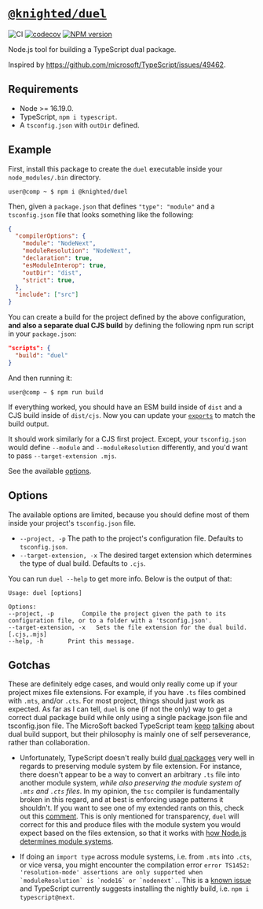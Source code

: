# [`@knighted/duel`](https://www.npmjs.com/package/@knighted/duel)

![CI](https://github.com/knightedcodemonkey/duel/actions/workflows/ci.yml/badge.svg)
[![codecov](https://codecov.io/gh/knightedcodemonkey/duel/branch/main/graph/badge.svg?token=7K74BRLHFy)](https://codecov.io/gh/knightedcodemonkey/duel)
[![NPM version](https://img.shields.io/npm/v/@knighted/duel.svg)](https://www.npmjs.com/package/@knighted/duel)

Node.js tool for building a TypeScript dual package.

Inspired by https://github.com/microsoft/TypeScript/issues/49462.

## Requirements

* Node >= 16.19.0.
* TypeScript, `npm i typescript`.
* A `tsconfig.json` with `outDir` defined.

## Example

First, install this package to create the `duel` executable inside your `node_modules/.bin` directory.

```console
user@comp ~ $ npm i @knighted/duel
```

Then, given a `package.json` that defines `"type": "module"` and  a `tsconfig.json` file that looks something like the following:

```json
{
  "compilerOptions": {
    "module": "NodeNext",
    "moduleResolution": "NodeNext",
    "declaration": true,
    "esModuleInterop": true,
    "outDir": "dist",
    "strict": true,
  },
  "include": ["src"]
}
```

You can create a build for the project defined by the above configuration, **and also a separate dual CJS build** by defining the following npm run script in your `package.json`:

```json
"scripts": {
  "build": "duel"
}
```

And then running it:

```console
user@comp ~ $ npm run build
```

If everything worked, you should have an ESM build inside of `dist` and a CJS build inside of `dist/cjs`. Now you can update your [`exports`](https://nodejs.org/api/packages.html#exports) to match the build output.

It should work similarly for a CJS first project. Except, your `tsconfig.json` would define `--module` and `--moduleResolution` differently, and you'd want to pass `--target-extension .mjs`.

See the available [options](#options).


## Options

The available options are limited, because you should define most of them inside your project's `tsconfig.json` file.

* `--project, -p` The path to the project's configuration file. Defaults to `tsconfig.json`.
* `--target-extension, -x` The desired target extension which determines the type of dual build. Defaults to `.cjs`.

You can run `duel --help` to get more info. Below is the output of that:

```console
Usage: duel [options]

Options:
--project, -p 		 Compile the project given the path to its configuration file, or to a folder with a 'tsconfig.json'.
--target-extension, -x 	 Sets the file extension for the dual build. [.cjs,.mjs]
--help, -h 		 Print this message.
```

## Gotchas

These are definitely edge cases, and would only really come up if your project mixes file extensions. For example, if you have `.ts` files combined with `.mts`, and/or `.cts`. For most project, things should just work as expected. As far as I can tell, `duel` is one (if not the only) way to get a correct dual package build while only using a single package.json file and tsconfig.json file. The MicroSoft backed TypeScript team [keep](https://github.com/microsoft/TypeScript/issues/54593) [talking](https://github.com/microsoft/TypeScript/pull/54546) about dual build support, but their philosophy is mainly one of self perseverance, rather than collaboration.

* Unfortunately, TypeScript doesn't really build [dual packages](https://nodejs.org/api/packages.html#dual-commonjses-module-packages) very well in regards to preserving module system by file extension. For instance, there doesn't appear to be a way to convert an arbitrary `.ts` file into another module system, _while also preserving the module system of `.mts` and `.cts` files_. In my opinion, the `tsc` compiler is fundamentally broken in this regard, and at best is enforcing usage patterns it shouldn't. If you want to see one of my extended rants on this, check out this [comment](https://github.com/microsoft/TypeScript/pull/50985#issuecomment-1656991606). This is only mentioned for transparency, `duel` will correct for this and produce files with the module system you would expect based on the files extension, so that it works with [how Node.js determines module systems](https://nodejs.org/api/packages.html#determining-module-system).

* If doing an `import type` across module systems, i.e. from `.mts` into `.cts`, or vice versa, you might encounter the compilation error ``error TS1452: 'resolution-mode' assertions are only supported when `moduleResolution` is `node16` or `nodenext`.``. This is a [known issue](https://github.com/microsoft/TypeScript/issues/49055) and TypeScript currently suggests installing the nightly build, i.e. `npm i typescript@next`.
